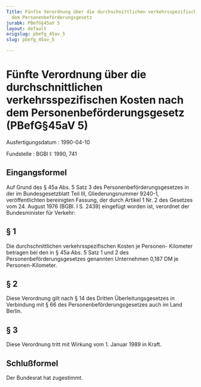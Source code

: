 ```yaml
---
Title: Fünfte Verordnung über die durchschnittlichen verkehrsspezifischen Kosten nach
  dem Personenbeförderungsgesetz
jurabk: PBefG§45aV 5
layout: default
origslug: pbefg_45av_5
slug: pbefg_45av_5

---
```


# Fünfte Verordnung über die durchschnittlichen verkehrsspezifischen Kosten nach dem Personenbeförderungsgesetz (PBefG§45aV 5)

Ausfertigungsdatum
:   1990-04-10

Fundstelle
:   BGBl I: 1990, 741

## Eingangsformel

Auf Grund des § 45a Abs. 5 Satz 3 des Personenbeförderungsgesetzes in
der im Bundesgesetzblatt Teil III, Gliederungsnummer 9240-1,
veröffentlichten bereinigten Fassung, der durch Artikel 1 Nr. 2 des
Gesetzes vom 24. August 1976 (BGBl. I S. 2439) eingefügt worden ist,
verordnet der Bundesminister für Verkehr:

## § 1

Die durchschnittlichen verkehrsspezifischen Kosten je Personen-
Kilometer betragen bei den in § 45a Abs. 5 Satz 1 und 2 des
Personenbeförderungsgesetzes genannten Unternehmen 0,187 DM je
Personen-Kilometer.

## § 2

Diese Verordnung gilt nach § 14 des Dritten Überleitungsgesetzes in
Verbindung mit § 66 des Personenbeförderungsgesetzes auch im Land
Berlin.

## § 3

Diese Verordnung tritt mit Wirkung vom 1. Januar 1989 in Kraft.

## Schlußformel

Der Bundesrat hat zugestimmt.

